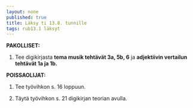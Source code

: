 ```yaml
---
layout: none
published: true
title: Läksy ti 13.8. tunnille
tags: rub13.1 läksyt
---
```

**PAKOLLISET:**

1. Tee digikirjasta **tema musik tehtävät 3a, 5b, 6** ja **adjektiivin vertailun tehtävät 1a ja 1b.**

**POISSAOLIJAT:**

1. Tee työvihkon s. 16 loppuun.

2. Täytä työvihkon s. 21 digikirjan teorian avulla.
